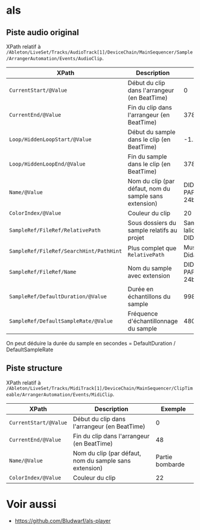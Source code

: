 # als

## Piste audio original

XPath relatif
à `/Ableton/LiveSet/Tracks/AudioTrack[1]/DeviceChain/MainSequencer/Sample/ArrangerAutomation/Events/AudioClip`.

| XPath                                   | Description                                            | Exemple                                                 |
|-----------------------------------------|--------------------------------------------------------|---------------------------------------------------------|
| `CurrentStart/@Value`                   | Début du clip dans l'arrangeur (en BeatTime)           | 0                                                       |
| `CurrentEnd/@Value`                     | Fin du clip dans l'arrangeur (en BeatTime)             | 378.36283820346318                                      |
| `Loop/HiddenLoopStart/@Value`           | Début du sample dans le clip (en BeatTime)             | -1.1762159715284715                                     |
| `Loop/HiddenLoopEnd/@Value`             | Fin du sample dans le clip (en BeatTime)               | 378.36283820346318                                      |
| `Name/@Value`                           | Nom du clip (par défaut, nom du sample sans extension) | DIDAFTA PETIT PAPILLON Master Web 24bit 48Khz_02-01     |
| `ColorIndex/@Value`                     | Couleur du clip                                        | 20                                                      |
| `SampleRef/FileRef/RelativePath`        | Sous dossiers du sample relatifs au projet             | Samples + lalicornerouge[...] + DIDAFTA - ALBUM         |
| `SampleRef/FileRef/SearchHint/PathHint` | Plus complet que `RelativePath`                        | Musique + Groupes + Didaf'ta + Samples + [...]          |
| `SampleRef/FileRef/Name`                | Nom du sample avec extension                           | DIDAFTA PETIT PAPILLON Master Web 24bit 48Khz_02-01.wav |
| `SampleRef/DefaultDuration/@Value`      | Durée en échantillons du sample                        | 9984000                                                 |
| `SampleRef/DefaultSampleRate/@Value`    | Fréquence d'échantillonnage du sample                  | 48000                                                   |

On peut déduire la durée du sample en secondes = DefaultDuration / DefaultSampleRate

## Piste structure

XPath relatif
à `/Ableton/LiveSet/Tracks/MidiTrack[1]/DeviceChain/MainSequencer/ClipTimeable/ArrangerAutomation/Events/MidiClip`.

| XPath                 | Description                                            | Exemple         |
|-----------------------|--------------------------------------------------------|-----------------|
| `CurrentStart/@Value` | Début du clip dans l'arrangeur (en BeatTime)           | 0               |
| `CurrentEnd/@Value`   | Fin du clip dans l'arrangeur (en BeatTime)             | 48              |
| `Name/@Value`         | Nom du clip (par défaut, nom du sample sans extension) | Partie bombarde |
| `ColorIndex/@Value`   | Couleur du clip                                        | 22              |

# Voir aussi

- https://github.com/Bludwarf/als-player

